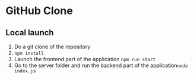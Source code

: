 
# GitHub Clone

## Local launch
1. Do a git clone of the repository
2. ```npm install```
3. Launch the frontend part of the application ```npm run start```
4. Go to the server folder and run the backend part of the application```node index.js```
